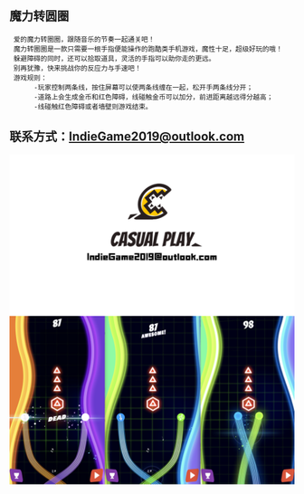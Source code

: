 魔力转圆圈
---
     爱的魔力转圈圈，跟随音乐的节奏一起通关吧！
     魔力转圈圈是一款只需要一根手指便能操作的跑酷类手机游戏，魔性十足，超级好玩的哦！
     躲避障碍的同时，还可以拾取道具，灵活的手指可以助你走的更远。
     别再犹豫，快来挑战你的反应力与手速吧！
     游戏规则：
          -玩家控制两条线，按住屏幕可以使两条线缠在一起，松开手两条线分开；
          -道路上会生成金币和红色障碍，线碰触金币可以加分，前进距离越远得分越高；
          -线碰触红色障碍或者墙壁则游戏结束。
     
联系方式：IndieGame2019@outlook.com
---
![](https://github.com/CasualPlay2019/xbw/blob/master/picture/account2.png)  
![](https://github.com/CasualPlay2019/xbw/blob/master/picture/%E9%AD%94%E5%8A%9B%E8%BD%AC%E5%9C%86%E5%9C%88.png)

